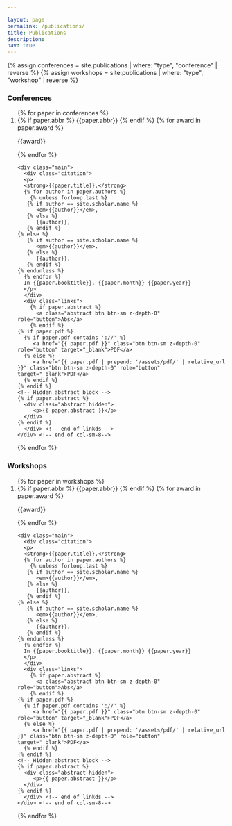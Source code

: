 ```yaml
---

layout: page
permalink: /publications/
title: Publications
description:
nav: true
---
```


<div class="publications">
{% assign conferences = site.publications | where: "type", "conference" | reverse %}
{% assign workshops = site.publications | where: "type", "workshop" | reverse %}

<h3> Conferences </h3>
<ol class="bibliography">
{% for paper in conferences %}
  <li>
  <div class="row">
    <div class="abbr">
      {% if paper.abbr %}
        <abbr class="badge">{{paper.abbr}}</abbr>
      {% endif %}
      {% for award in paper.award %}
           <p class="award"> {{award}} </p>
      {% endfor %}
    </div>

    <div class="main">
      <div class="citation">
      <p>
      <strong>{{paper.title}}.</strong>
      {% for author in paper.authors %}
        {% unless forloop.last %}
	   {% if author == site.scholar.name %}
	      <em>{{author}}</em>,
	   {% else %}
	      {{author}},
	   {% endif %}
	{% else %}
 	   {% if author == site.scholar.name %}
	      <em>{{author}}</em>.
	   {% else %}
	      {{author}}.
	   {% endif %}
	{% endunless %}
      {% endfor %}
      In {{paper.booktitle}}. {{paper.month}} {{paper.year}}
      </p>
      </div>
      <div class="links">
        {% if paper.abstract %}
          <a class="abstract btn btn-sm z-depth-0" role="button">Abs</a>
        {% endif %}
	{% if paper.pdf %}
	  {% if paper.pdf contains '://' %}
	     <a href="{{ paper.pdf }}" class="btn btn-sm z-depth-0" role="button" target="_blank">PDF</a>
	  {% else %}
	     <a href="{{ paper.pdf | prepend: '/assets/pdf/' | relative_url }}" class="btn btn-sm z-depth-0" role="button" target="_blank">PDF</a>
	  {% endif %}
	{% endif %}
	<!-- Hidden abstract block -->
	{% if paper.abstract %}
	  <div class="abstract hidden">
	     <p>{{ paper.abstract }}</p>
	  </div>
	{% endif %}
      </div> <!-- end of linkds -->
    </div> <!-- end of col-sm-8-->
  </div> <!--end of row-->
  </li>
{% endfor %}
</ol>



<h3> Workshops </h3>
<ol class="bibliography">
{% for paper in workshops %}
  <li>
  <div class="row">
    <div class="abbr">
      {% if paper.abbr %}
        <abbr class="badge">{{paper.abbr}}</abbr>
      {% endif %}
      {% for award in paper.award %}
           <p class="award"> {{award}} </p>
      {% endfor %}
    </div>

    <div class="main">
      <div class="citation">
      <p>
      <strong>{{paper.title}}.</strong>
      {% for author in paper.authors %}
        {% unless forloop.last %}
	   {% if author == site.scholar.name %}
	      <em>{{author}}</em>,
	   {% else %}
	      {{author}},
	   {% endif %}
	{% else %}
 	   {% if author == site.scholar.name %}
	      <em>{{author}}</em>.
	   {% else %}
	      {{author}}.
	   {% endif %}
	{% endunless %}
      {% endfor %}
      In {{paper.booktitle}}. {{paper.month}} {{paper.year}}
      </p>
      </div>
      <div class="links">
        {% if paper.abstract %}
          <a class="abstract btn btn-sm z-depth-0" role="button">Abs</a>
        {% endif %}
	{% if paper.pdf %}
	  {% if paper.pdf contains '://' %}
	     <a href="{{ paper.pdf }}" class="btn btn-sm z-depth-0" role="button" target="_blank">PDF</a>
	  {% else %}
	     <a href="{{ paper.pdf | prepend: '/assets/pdf/' | relative_url }}" class="btn btn-sm z-depth-0" role="button" target="_blank">PDF</a>
	  {% endif %}
	{% endif %}
	<!-- Hidden abstract block -->
	{% if paper.abstract %}
	  <div class="abstract hidden">
	     <p>{{ paper.abstract }}</p>
	  </div>
	{% endif %}
      </div> <!-- end of linkds -->
    </div> <!-- end of col-sm-8-->
  </div> <!--end of row-->
  </li>
{% endfor %}
</ol>
</div>
